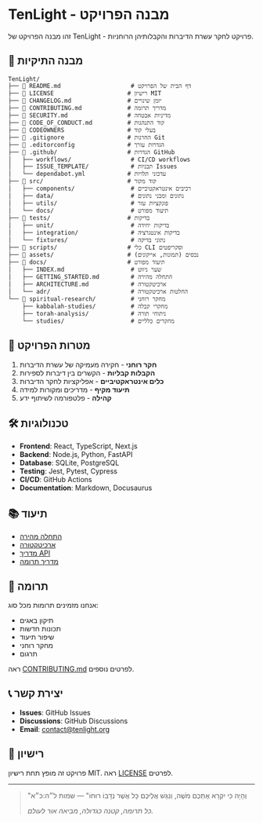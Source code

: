 # TenLight - מבנה הפרויקט

זהו מבנה הפרויקט של TenLight - פרויקט לחקר עשרת הדיברות והקבלותיהן הרוחניות.

## 📁 מבנה התיקיות

```
TenLight/
├── 📄 README.md                    # דף הבית של הפרויקט
├── 📄 LICENSE                     # רישיון MIT
├── 📄 CHANGELOG.md                # יומן שינויים
├── 📄 CONTRIBUTING.md             # מדריך תרומה
├── 📄 SECURITY.md                 # מדיניות אבטחה
├── 📄 CODE_OF_CONDUCT.md          # קוד התנהגות
├── 📄 CODEOWNERS                  # בעלי קוד
├── 📄 .gitignore                  # החרגות Git
├── 📄 .editorconfig               # הגדרות עורך
├── 📄 .github/                    # הגדרות GitHub
│   ├── workflows/                 # CI/CD workflows
│   ├── ISSUE_TEMPLATE/            # תבניות Issues
│   └── dependabot.yml            # עדכוני תלויות
├── 📁 src/                        # קוד מקור
│   ├── components/                # רכיבים אינטראקטיביים
│   ├── data/                      # נתונים ומבני נתונים
│   ├── utils/                     # פונקציות עזר
│   └── docs/                      # תיעוד מפורט
├── 📁 tests/                      # בדיקות
│   ├── unit/                      # בדיקות יחידה
│   ├── integration/               # בדיקות אינטגרציה
│   └── fixtures/                  # נתוני בדיקה
├── 📁 scripts/                    # כלי CLI וסקריפטים
├── 📁 assets/                     # נכסים (תמונות, אייקונים)
├── 📁 docs/                       # תיעוד מפורט
│   ├── INDEX.md                   # שער ניווט
│   ├── GETTING_STARTED.md         # התחלה מהירה
│   ├── ARCHITECTURE.md            # ארכיטקטורה
│   └── adr/                       # החלטות ארכיטקטורה
└── 📁 spiritual-research/          # מחקר רוחני
    ├── kabbalah-studies/          # מחקרי קבלה
    ├── torah-analysis/            # ניתוחי תורה
    └── studies/                   # מחקרים כלליים
```

## 🎯 מטרות הפרויקט

1. **חקר רוחני** - חקירה מעמיקה של עשרת הדיברות
2. **הקבלות קבליות** - הקשרים בין דיברות לספירות
3. **כלים אינטראקטיביים** - אפליקציות לחקר הדיברות
4. **תיעוד מקיף** - מדריכים ומקורות למידה
5. **קהילה** - פלטפורמה לשיתוף ידע

## 🛠️ טכנולוגיות

- **Frontend**: React, TypeScript, Next.js
- **Backend**: Node.js, Python, FastAPI
- **Database**: SQLite, PostgreSQL
- **Testing**: Jest, Pytest, Cypress
- **CI/CD**: GitHub Actions
- **Documentation**: Markdown, Docusaurus

## 📚 תיעוד

- [התחלה מהירה](docs/GETTING_STARTED.md)
- [ארכיטקטורה](docs/ARCHITECTURE.md)
- [מדריך API](docs/API.md)
- [מדריך תרומה](CONTRIBUTING.md)

## 🤝 תרומה

אנחנו מזמינים תרומות מכל סוג:
- תיקון באגים
- תכונות חדשות
- שיפור תיעוד
- מחקר רוחני
- תרגום

ראה [CONTRIBUTING.md](CONTRIBUTING.md) לפרטים נוספים.

## 📞 יצירת קשר

- **Issues**: GitHub Issues
- **Discussions**: GitHub Discussions
- **Email**: contact@tenlight.org

## 📜 רישיון

פרויקט זה מופץ תחת רישיון MIT. ראה [LICENSE](LICENSE) לפרטים.

---

> "וְהָיָה כִּי יִקְרָא אֶתְכֶם מֹשֶׁה, וְנִגַּשׁ אֲלֵיכֶם כָּל אֲשֶׁר נְדָבוֹ רוּחוֹ" — שמות ל״ה:כ״א
> 
> *כל תרומה, קטנה כגדולה, מביאה אור לעולם.*
